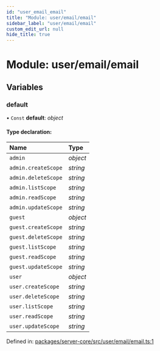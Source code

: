```yaml
---
id: "user_email_email"
title: "Module: user/email/email"
sidebar_label: "user/email/email"
custom_edit_url: null
hide_title: true
---
```


# Module: user/email/email

## Variables

### default

• `Const` **default**: *object*

#### Type declaration:

| Name | Type |
| :------ | :------ |
| `admin` | *object* |
| `admin.createScope` | *string* |
| `admin.deleteScope` | *string* |
| `admin.listScope` | *string* |
| `admin.readScope` | *string* |
| `admin.updateScope` | *string* |
| `guest` | *object* |
| `guest.createScope` | *string* |
| `guest.deleteScope` | *string* |
| `guest.listScope` | *string* |
| `guest.readScope` | *string* |
| `guest.updateScope` | *string* |
| `user` | *object* |
| `user.createScope` | *string* |
| `user.deleteScope` | *string* |
| `user.listScope` | *string* |
| `user.readScope` | *string* |
| `user.updateScope` | *string* |

Defined in: [packages/server-core/src/user/email/email.ts:1](https://github.com/xr3ngine/xr3ngine/blob/2d83606b6/packages/server-core/src/user/email/email.ts#L1)
